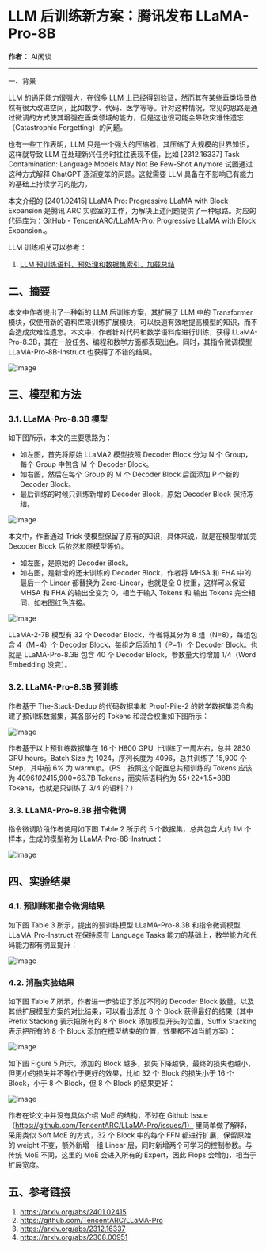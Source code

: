 # LLM 后训练新方案：腾讯发布 LLaMA-Pro-8B

**作者：** AI闲谈

---

一、背景

LLM 的通用能力很强大，在很多 LLM 上已经得到验证，然而其在某些垂类场景依然有很大改进空间，比如数学、代码、医学等等。针对这种情况，常见的思路是通过微调的方式使其增强在垂类领域的能力，但是这也很可能会导致灾难性遗忘（Catastrophic Forgetting）的问题。

也有一些工作表明，LLM 只是一个强大的压缩器，其压缩了大规模的世界知识，这样就导致 LLM 在处理新兴任务时往往表现不佳，比如 [2312.16337] Task Contamination: Language Models May Not Be Few-Shot Anymore 试图通过这种方式解释 ChatGPT 逐渐变笨的问题。这就需要 LLM 具备在不影响已有能力的基础上持续学习的能力。

本文介绍的 [2401.02415] LLaMA Pro: Progressive LLaMA with Block Expansion 是腾讯 ARC 实验室的工作，为解决上述问题提供了一种思路。对应的代码库为：GitHub - TencentARC/LLaMA-Pro: Progressive LLaMA with Block Expansion.。

LLM 训练相关可以参考：

1. [LLM 预训练语料、预处理和数据集索引、加载总结](http://mp.weixin.qq.com/s?__biz=Mzk0ODU3MjcxNA==&mid=2247485650&idx=1&sn=7f9ee5cdc6e2c973d4b582673a1c9cd8&chksm=c364cf97f41346816b40ce530bf532cc57b6dd678d99946c703c0212454a3f9c818d4d7dbb68&scene=21#wechat_redirect)

## 二、摘要

本文中作者提出了一种新的 LLM 后训练方案，其扩展了 LLM 中的 Transformer 模块，仅使用新的语料库来训练扩展模块，可以快速有效地提高模型的知识，而不会造成灾难性遗忘。本文中，作者针对代码和数学语料库进行训练，获得 LLaMA-Pro-8.3B，其在一般任务、编程和数学方面都表现出色。同时，其指令微调模型 LLaMA-Pro-8B-Instruct 也获得了不错的结果。

![Image](https://mmbiz.qpic.cn/sz_mmbiz_png/zhVlwj96tTgbqhfKibxdMKKFzAd2OHFgWL79fOQ8y0sdoYExvqurtUeYcZyN17ptz0P34Vic6QVaBPxaWHPlQ9mw/640?wx_fmt=png&from=appmsg&randomid=299nsm09)

## 三、模型和方法

### 3.1. LLaMA-Pro-8.3B 模型

如下图所示，本文的主要思路为：

- 如左图，首先将原始 LLaMA2 模型按照 Decoder Block 分为 N 个 Group，每个 Group 中包含 M 个 Decoder Block。
- 如右图，然后在每个 Group 的 M 个 Decoder Block 后面添加 P 个新的 Decoder Block。
- 最后训练的时候只训练新增的 Decoder Block，原始 Decoder Block 保持冻结。

![Image](https://mmbiz.qpic.cn/sz_mmbiz_png/zhVlwj96tTgbqhfKibxdMKKFzAd2OHFgWhXib0k8qJL6fa99YEbHmo6IFY89Ap9ejUdxYUeicJia5ZUJetOLQc0GPg/640?wx_fmt=png&from=appmsg&randomid=3dmkfacx)

本文中，作者通过 Trick 使模型保留了原有的知识，具体来说，就是在模型增加完 Decoder Block 后依然和原模型等价。

- 如左图，是原始的 Decoder Block。
- 如右图，是新增的还未训练的 Decoder Block，作者将 MHSA 和 FHA 中的最后一个 Linear 都替换为 Zero-Linear，也就是全 0 权重，这样可以保证 MHSA 和 FHA 的输出全变为 0，相当于输入 Tokens 和 输出 Tokens 完全相同，如右图红色连接。

![Image](https://mmbiz.qpic.cn/sz_mmbiz_png/zhVlwj96tTgbqhfKibxdMKKFzAd2OHFgWhEsYShUFMfda7d8BZXUxzhfBiaDwVZo28TiblWYkugFFVQB3lwpmUypw/640?wx_fmt=png&from=appmsg&randomid=dkiokags)

LLaMA-2-7B 模型有 32 个 Decoder Block，作者将其分为 8 组（N=8），每组包含 4（M=4）个 Decoder Block，每组之后添加 1（P=1）个 Decoder Block。也就是 LLaMA-Pro-8.3B 包含 40 个 Decoder Block，参数量大约增加 1/4（Word Embedding 没变）。

### 3.2. LLaMA-Pro-8.3B 预训练

作者基于 The-Stack-Dedup 的代码数据集和 Proof-Pile-2 的数学数据集混合构建了预训练数据集，其各部分的 Tokens 和混合权重如下图所示：

![Image](https://mmbiz.qpic.cn/sz_mmbiz_png/zhVlwj96tTgbqhfKibxdMKKFzAd2OHFgWjVaxicicCb2Mib0SkJ1wUKnXYriaVPjRfrKfeu9trD51HibXPicibuia7XJS0w/640?wx_fmt=png&from=appmsg&randomid=s6hgu7wp)

作者基于以上预训练数据集在 16 个 H800 GPU 上训练了一周左右，总共 2830 GPU hours。Batch Size 为 1024，序列长度为 4096，总共训练了 15,900 个 Step，其中前 6% 为 warmup。（PS：按照这个配置总共预训练的 Tokens 应该为 4096*1024*15,900=66.7B Tokens，而实际语料约为 55+22*1.5=88B Tokens，也就是只训练了 3/4 的语料？）
### 3.3. LLaMA-Pro-8.3B 指令微调

指令微调阶段作者使用如下图 Table 2 所示的 5 个数据集，总共包含大约 1M 个样本，生成的模型称为 LLaMA-Pro-8B-Instruct：

![Image](https://mmbiz.qpic.cn/sz_mmbiz_png/zhVlwj96tTgbqhfKibxdMKKFzAd2OHFgWpExSweqwnYiaHHiahQv3JPYgaMkqsxow9UY8E39fVINGPzNgRJkTMC5A/640?wx_fmt=png&from=appmsg&randomid=2ylpklw8)

## 四、实验结果

### 4.1. 预训练和指令微调结果

如下图 Table 3 所示，提出的预训练模型 LLaMA-Pro-8.3B 和指令微调模型 LLaMA-Pro-Instruct 在保持原有 Language Tasks 能力的基础上，数学能力和代码能力都有明显提升：

![Image](https://mmbiz.qpic.cn/sz_mmbiz_png/zhVlwj96tTgbqhfKibxdMKKFzAd2OHFgWTf9qmetpfGv2z4OcAtQEib8iboVDmewQtbfgg87lAkic26icDUjOaT34UQ/640?wx_fmt=png&from=appmsg&randomid=d28x9xkq)

### 4.2. 消融实验结果

如下图 Table 7 所示，作者进一步验证了添加不同的 Decoder Block 数量，以及其他扩展模型方案的对比结果，可以看出添加 8 个 Block 获得最好的结果（其中 Prefix Stacking 表示把所有的 8 个 Block 添加模型开头的位置，Suffix Stacking 表示把所有的 8 个 Block 添加在模型结束的位置，效果都不如当前方案）：

![Image](https://mmbiz.qpic.cn/sz_mmbiz_png/zhVlwj96tTgbqhfKibxdMKKFzAd2OHFgWc7MicSEdaOZiaQpu5e2cAKUJyiaWzsJq653ZW5J4nSJJneq2vCJxKLkwg/640?wx_fmt=png&from=appmsg&randomid=iu7gwxc1)

如下图 Figure 5 所示，添加的 Block 越多，损失下降越快，最终的损失也越小，但更小的损失并不等价于更好的效果，比如 32 个 Block 的损失小于 16 个 Block，小于 8 个 Block，但 8 个 Block 的结果更好：

![Image](https://mmbiz.qpic.cn/sz_mmbiz_png/zhVlwj96tTgbqhfKibxdMKKFzAd2OHFgWmhmlOibmzWOQrOhOMC09tDTCtTktRFVkltko72GygvnyjLVIYrE4N6Q/640?wx_fmt=png&from=appmsg&randomid=xk4a6o5v)

作者在论文中并没有具体介绍 MoE 的结构，不过在 Github Issue（https://github.com/TencentARC/LLaMA-Pro/issues/1） 里简单做了解释，采用类似 Soft MoE 的方式，32 个 Block 中的每个 FFN 都进行扩展，保留原始的 weight 不变，额外新增一组 Linear 层，同时新增两个可学习的控制参数。与传统 MoE 不同，这里的 MoE 会进入所有的 Expert，因此 Flops 会增加，相当于扩展宽度。

## 五、参考链接

1. https://arxiv.org/abs/2401.02415
2. https://github.com/TencentARC/LLaMA-Pro
3. https://arxiv.org/abs/2312.16337
4. https://arxiv.org/abs/2308.00951

